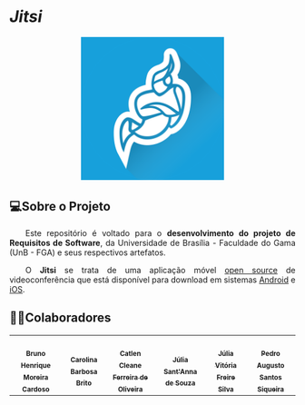 # ***Jitsi***

<p align="center"><img src="./docs/assets/jitsi.png"width = 50%></p>

## **💻Sobre o Projeto**
<p align="justify">
&emsp;&emsp;Este repositório é voltado para o <b>desenvolvimento do projeto de Requisitos de Software</b>, da Universidade de Brasília - Faculdade do Gama (UnB - FGA) e seus respectivos artefatos.
</p>
<p align="justify">
&emsp;&emsp;O <b>Jitsi</b> se trata de uma aplicação móvel <a href="https://tecnoblog.net/responde/o-que-e-open-source-software-de-codigo-aberto/">open source</a> de videoconferência que está disponível para download em sistemas <a href="https://play.google.com/store/apps/details?id=org.jitsi.meet&hl=pt_BR&gl=US&pli=1">Android</a> e <a href="https://apps.apple.com/br/app/jitsi-meet/id1165103905">iOS</a>.
</p>

## **👨‍💻Colaboradores**
<table>
  <tr>
    <td align="center"><a href="https://github.com/BrunoHenrique00"><img style="border-radius: 50%;" src="https://github.com/BrunoHenrique00.png" width="100px;" alt=""/><br/><sub><b>Bruno Henrique Moreira Cardoso</b></sub></a><br/>
    <td align="center"><a href="https://github.com/CarolinaBarb"><img style="border-radius: 50%;" src="https://github.com/CarolinaBarb.png" width="100px;" alt=""/><br/><sub><b>Carolina Barbosa Brito</b></sub></a><br/>
    <td align="center"><a href="https://github.com/catlenc"><img style="border-radius: 50%;" src="https://github.com/catlenc.png" width="100px;" alt=""/><br/><sub><b>Catlen Cleane Ferreira de Oliveira</b></sub></a><br/>
    <td align="center"><a href="https://github.com/JuliaSSouza"><img style="border-radius: 50%;" src="https://github.com/JuliaSSouza.png" width="100px;" alt=""/><br/><sub><b>Júlia Sant'Anna de Souza</b></sub></a><br/>
    <td align="center"><a href="https://github.com/Juhvitoria4"><img style="border-radius: 50%;" src="https://github.com/Juhvitoria4.png" width="100px;" alt=""/><br/><sub><b>Júlia Vitória Freire Silva</b></sub></a><br/>
    <td align="center"><a href="https://github.com/PedroSiq"><img style="border-radius: 50%;" src="https://github.com/PedroSiq.png" width="100px;" alt=""/><br/><sub><b>Pedro Augusto Santos Siqueira</b></sub></a><br/>
  </tr>
</table>